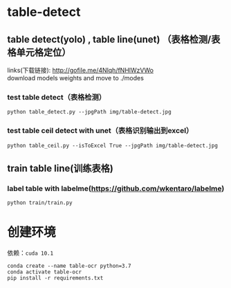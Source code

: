 # table-detect

## table detect(yolo) , table line(unet) （表格检测/表格单元格定位）

links(下载链接): http://gofile.me/4Nlqh/fNHlWzVWo  
download models weights  and move to ./modes

### test table detect（表格检测）  

`
python table_detect.py --jpgPath img/table-detect.jpg
`

### test table ceil detect with unet（表格识别输出到excel）

`
python table_ceil.py --isToExcel True --jpgPath img/table-detect.jpg
`


## train table line(训练表格)
### label table with labelme(https://github.com/wkentaro/labelme)
`
python train/train.py
`

# 创建环境

依赖：``cuda 10.1``

```
conda create --name table-ocr python=3.7
conda activate table-ocr
pip install -r requirements.txt
```